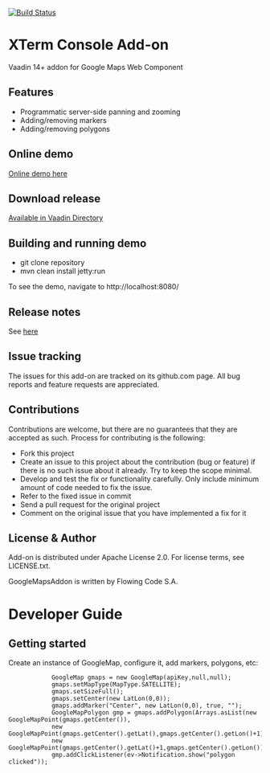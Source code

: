 [![Build Status](https://jenkins.flowingcode.com/job/GoogleMaps-14-addon/badge/icon)](https://jenkins.flowingcode.com/job/GoogleMaps-14-addon)

# XTerm Console Add-on

Vaadin 14+ addon for Google Maps Web Component

## Features

* Programmatic server-side panning and zooming
* Adding/removing markers
* Adding/removing polygons  

## Online demo

[Online demo here](http://addonsv14.flowingcode.com/googlemaps)

## Download release

[Available in Vaadin Directory](https://vaadin.com/directory/component/google-maps-addon)

## Building and running demo

- git clone repository
- mvn clean install jetty:run

To see the demo, navigate to http://localhost:8080/

## Release notes

See [here](https://github.com/FlowingCode/GoogleMapsAddon/releases)

## Issue tracking

The issues for this add-on are tracked on its github.com page. All bug reports and feature requests are appreciated. 

## Contributions

Contributions are welcome, but there are no guarantees that they are accepted as such. Process for contributing is the following:

- Fork this project
- Create an issue to this project about the contribution (bug or feature) if there is no such issue about it already. Try to keep the scope minimal.
- Develop and test the fix or functionality carefully. Only include minimum amount of code needed to fix the issue.
- Refer to the fixed issue in commit
- Send a pull request for the original project
- Comment on the original issue that you have implemented a fix for it

## License & Author

Add-on is distributed under Apache License 2.0. For license terms, see LICENSE.txt.

GoogleMapsAddon is written by Flowing Code S.A.

# Developer Guide

## Getting started

Create an instance of GoogleMap, configure it, add markers, polygons, etc:
```
            GoogleMap gmaps = new GoogleMap(apiKey,null,null);
            gmaps.setMapType(MapType.SATELLITE);
            gmaps.setSizeFull();
            gmaps.setCenter(new LatLon(0,0));
            gmaps.addMarker("Center", new LatLon(0,0), true, "");
            GoogleMapPolygon gmp = gmaps.addPolygon(Arrays.asList(new GoogleMapPoint(gmaps.getCenter()),
            new GoogleMapPoint(gmaps.getCenter().getLat(),gmaps.getCenter().getLon()+1),
            new GoogleMapPoint(gmaps.getCenter().getLat()+1,gmaps.getCenter().getLon())));
            gmp.addClickListener(ev->Notification.show("polygon clicked"));
```